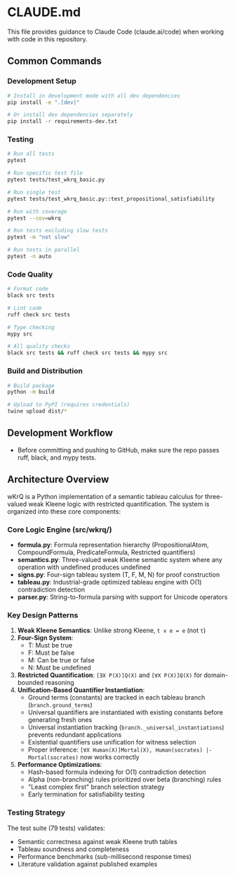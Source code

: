 # CLAUDE.md

This file provides guidance to Claude Code (claude.ai/code) when working with code in this repository.

## Common Commands

### Development Setup
```bash
# Install in development mode with all dev dependencies
pip install -e ".[dev]"

# Or install dev dependencies separately
pip install -r requirements-dev.txt
```

### Testing
```bash
# Run all tests
pytest

# Run specific test file
pytest tests/test_wkrq_basic.py

# Run single test
pytest tests/test_wkrq_basic.py::test_propositional_satisfiability

# Run with coverage
pytest --cov=wkrq

# Run tests excluding slow tests
pytest -m "not slow"

# Run tests in parallel
pytest -n auto
```

### Code Quality
```bash
# Format code
black src tests

# Lint code
ruff check src tests

# Type checking
mypy src

# All quality checks
black src tests && ruff check src tests && mypy src
```

### Build and Distribution
```bash
# Build package
python -m build

# Upload to PyPI (requires credentials)
twine upload dist/*
```

## Development Workflow
- Before committing and pushing to GitHub, make sure the repo passes ruff, black, and mypy tests.

## Architecture Overview

wKrQ is a Python implementation of a semantic tableau calculus for three-valued weak Kleene logic with restricted quantification. The system is organized into these core components:

### Core Logic Engine (src/wkrq/)
- **formula.py**: Formula representation hierarchy (PropositionalAtom, CompoundFormula, PredicateFormula, Restricted quantifiers)
- **semantics.py**: Three-valued weak Kleene semantic system where any operation with undefined produces undefined
- **signs.py**: Four-sign tableau system (T, F, M, N) for proof construction
- **tableau.py**: Industrial-grade optimized tableau engine with O(1) contradiction detection
- **parser.py**: String-to-formula parsing with support for Unicode operators

### Key Design Patterns
1. **Weak Kleene Semantics**: Unlike strong Kleene, `t ∨ e = e` (not `t`)
2. **Four-Sign System**: 
   - T: Must be true
   - F: Must be false  
   - M: Can be true or false
   - N: Must be undefined
3. **Restricted Quantification**: `[∃X P(X)]Q(X)` and `[∀X P(X)]Q(X)` for domain-bounded reasoning
4. **Unification-Based Quantifier Instantiation**:
   - Ground terms (constants) are tracked in each tableau branch (`branch.ground_terms`)
   - Universal quantifiers are instantiated with existing constants before generating fresh ones
   - Universal instantiation tracking (`branch._universal_instantiations`) prevents redundant applications
   - Existential quantifiers use unification for witness selection
   - Proper inference: `[∀X Human(X)]Mortal(X), Human(socrates) |- Mortal(socrates)` now works correctly
5. **Performance Optimizations**:
   - Hash-based formula indexing for O(1) contradiction detection
   - Alpha (non-branching) rules prioritized over beta (branching) rules
   - "Least complex first" branch selection strategy
   - Early termination for satisfiability testing

### Testing Strategy
The test suite (79 tests) validates:
- Semantic correctness against weak Kleene truth tables
- Tableau soundness and completeness
- Performance benchmarks (sub-millisecond response times)
- Literature validation against published examples